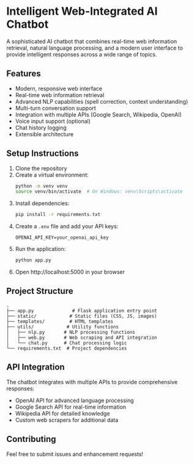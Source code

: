 # Intelligent Web-Integrated AI Chatbot

A sophisticated AI chatbot that combines real-time web information retrieval, natural language processing, and a modern user interface to provide intelligent responses across a wide range of topics.

## Features

- Modern, responsive web interface
- Real-time web information retrieval
- Advanced NLP capabilities (spell correction, context understanding)
- Multi-turn conversation support
- Integration with multiple APIs (Google Search, Wikipedia, OpenAI)
- Voice input support (optional)
- Chat history logging
- Extensible architecture

## Setup Instructions

1. Clone the repository
2. Create a virtual environment:
   ```bash
   python -m venv venv
   source venv/bin/activate  # On Windows: venv\Scripts\activate
   ```
3. Install dependencies:
   ```bash
   pip install -r requirements.txt
   ```
4. Create a `.env` file and add your API keys:
   ```
   OPENAI_API_KEY=your_openai_api_key
   ```
5. Run the application:
   ```bash
   python app.py
   ```
6. Open http://localhost:5000 in your browser

## Project Structure

```
.
├── app.py              # Flask application entry point
├── static/            # Static files (CSS, JS, images)
├── templates/         # HTML templates
├── utils/            # Utility functions
│   ├── nlp.py       # NLP processing functions
│   ├── web.py       # Web scraping and API integration
│   └── chat.py      # Chat processing logic
└── requirements.txt  # Project dependencies
```

## API Integration

The chatbot integrates with multiple APIs to provide comprehensive responses:
- OpenAI API for advanced language processing
- Google Search API for real-time information
- Wikipedia API for detailed knowledge
- Custom web scrapers for additional data

## Contributing

Feel free to submit issues and enhancement requests! 